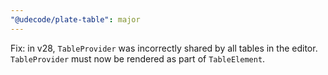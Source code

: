 ```yaml
---
"@udecode/plate-table": major
---
```


Fix: in v28, `TableProvider` was incorrectly shared by all tables in the editor. `TableProvider` must now be rendered as part of `TableElement`.
